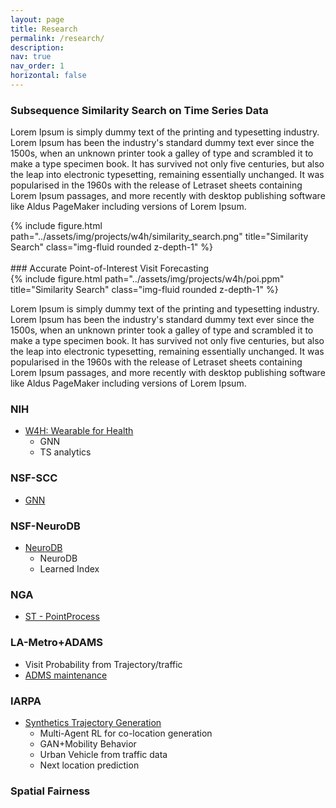 ```yaml
---
layout: page
title: Research
permalink: /research/
description: 
nav: true
nav_order: 1
horizontal: false
---
```


### Subsequence Similarity Search on Time Series Data

<section id="similarity-search">
  <div class="row justify-content-sm-center">
      <div class="col-sm-8 mt-3 mt-md-0">
          <p>Lorem Ipsum is simply dummy text of the printing and typesetting industry. Lorem Ipsum has been the industry's standard dummy text ever since the 1500s, when an unknown printer took a galley of type and scrambled it to make a type specimen book. It has survived not only five centuries, but also the leap into electronic typesetting, remaining essentially unchanged. It was popularised in the 1960s with the release of Letraset sheets containing Lorem Ipsum passages, and more recently with desktop publishing software like Aldus PageMaker including versions of Lorem Ipsum.</p>
      </div>
      <div class="col-sm-4 mt-3 mt-md-0">
          {% include figure.html path="../assets/img/projects/w4h/similarity_search.png" title="Similarity Search" class="img-fluid rounded z-depth-1" %}
      </div>
  </div>
</section>

<br>
### Accurate Point-of-Interest Visit Forecasting
<section id="poi-forecasting">
<div class="row justify-content-sm-center">
    <div class="col-sm-4 mt-3 mt-md-0">
        {% include figure.html path="../assets/img/projects/w4h/poi.ppm" title="Similarity Search" class="img-fluid rounded z-depth-1" %}
    </div>
    <div class="col-sm-8 mt-3 mt-md-0">
        <p>Lorem Ipsum is simply dummy text of the printing and typesetting industry. Lorem Ipsum has been the industry's standard dummy text ever since the 1500s, when an unknown printer took a galley of type and scrambled it to make a type specimen book. It has survived not only five centuries, but also the leap into electronic typesetting, remaining essentially unchanged. It was popularised in the 1960s with the release of Letraset sheets containing Lorem Ipsum passages, and more recently with desktop publishing software like Aldus PageMaker including versions of Lorem Ipsum.</p>
    </div>
</div>
</section>

### NIH
- [W4H: Wearable for Health](https://usc-infolab.github.io/projects/5_project/)
  - GNN
  - TS analytics

### NSF-SCC
- [GNN](https://usc-infolab.github.io/projects/2_project/)

### NSF-NeuroDB
- [NeuroDB](https://imsc.usc.edu/neurodb/)
  - NeuroDB
  - Learned Index

### NGA
- [ST - PointProcess](https://usc-infolab.github.io/projects/4_project/)

### LA-Metro+ADAMS
  - Visit Probability from Trajectory/traffic 
  - [ADMS maintenance](https://usc-infolab.github.io/projects/6_project/)

### IARPA
- [Synthetics Trajectory Generation](https://usc-infolab.github.io/projects/3_project/)
  - Multi-Agent RL for co-location generation
  - GAN+Mobility Behavior
  - Urban Vehicle from traffic data
  - Next location prediction

### Spatial Fairness